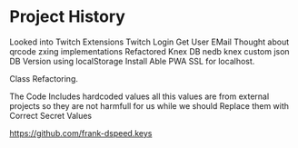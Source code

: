# Project History

Looked into Twitch Extensions
Twitch Login Get User EMail
Thought about qrcode zxing implementations 
Refactored Knex DB
nedb
knex
custom json DB
Version using localStorage
Install Able PWA
SSL for localhost.

Class Refactoring.

The Code Includes hardcoded values all this values are from external projects
so they are not harmfull for us while we should Replace them with Correct Secret Values

https://github.com/frank-dspeed.keys